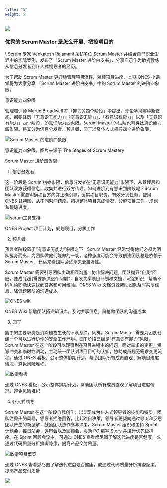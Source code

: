 ```yaml
---
title: "5"
weight: 5
---
```

![](https://cdn2.ones-ai.cn/images/blog/blog-header-3-7f76b01646.png)

### 优秀的 Scrum Master 是怎么开展、把控项目的

\    Scrum 专家 Venkatesh Rajamani 采访多位 Scrum Master 并结合自己职业生涯中的实际案例，发布了「Scrum Master 进阶白皮书」，分享自己作为敏捷教练从信息分发者到仆人式领导者的经历。

为了帮助 Scrum Master 更好地管理项目流程、监控项目进度，本期 ONES 小课堂将为大家分享 「Scrum Master 进阶白皮书」中的 Scrum Master 的进阶四象限。

意识能力四象限

管理培训师 Martin Broadwell 在「能力的四个阶段」中提出，无论学习哪种新技能，都要经历「无意识无能力」、「有意识无能力」、「有意识有能力」以及「无意识有能力」四个阶段，即意识能力四象限。Scrum Master 的进阶也可类比意识能力四象限，将其分为信息分发者、预言者、园丁以及仆人式领导四个进阶象限。

![Scrum Master 的进阶四象限](https://cdn2.ones-ai.cn/images/blog/articles/scrum-stages-5db14f8324.png)

意识能力四象限，图片来源于 The Stages of Scrum Mastery

Scrum Master 进阶四象限

1. 信息分发者

这一阶段是 Scrum 初始象限，信息分发者在“无意识无能力”象限下，从管理层和团队双方获得信息，收集并进行双方传递。如何进阶到有意识到阶段呢？Scrum Master 需要明确项目方向并正确引导，落实项目职责，有效分发任务，使用 ONES 甘特图，从不同时间跨度，把握整体项目完成情况，分解项目工作，规划和跟踪进度。

![scrum工具支持](https://cdn2.ones-ai.cn/images/blog/articles/project-445e6fe79a.png)

ONES Project 项目计划，规划项目，分解工作

2. 预言者

预言者阶段置于“有意识无能力”象限之下，Scrum Master 经常觉得他们必须为团队挺身而出，为团队做他们能做的一切。这种态度可能会导致创建团队总是依赖于 Scrum Master，长远来看团队会逐渐失去自发性。

Scrum Master 需要引导团队主动相互沟通、协作解决问题。团队抛开“自我”回应，变成“我们需要解决这个问题”，自发共享项目计划和文档，沉淀知识，帮助不同角色职能快速找到答案和可用经验。ONES Wiki 文档资源帮助团队及时共享信息，降低跨团队的沟通成本。

![ONES wiki](https://cdn2.ones-ai.cn/images/blog/articles/wiki-f6a7085d6b.png)

ONES Wiki 帮助团队搭建知识库，及时共享信息，降低跨团队的沟通成本

3. 园丁

园丁的主要职责是消除植物生长的不利条件。同样，Scrum Master 需要为团队创建一个可以进行协作的安全工作环境。园丁阶段已经是“有意识有能力”象限，Scrum Master 在这个阶段可以观察到在项目进程中的问题，面对需求的变更，资源冲突和临时性调动，主动统一团队对项目目标的认知，协助成员规范需求变更流程。通过 ONES 看板，公示整体排期计划，帮助团队所有成员直观了解项目进度情况，避免风险堆积。

![敏捷看板](https://cdn2.ones-ai.cn/images/blog/articles/kanban-73ee1d4134.png)

通过 ONES 看板，公示整体排期计划，帮助团队所有成员直观了解项目进度情况，避免风险堆积

4. 仆人式领导

Scrum Master 在这个阶段自我创作，以实现成为仆人式领导者的技能和特质。团队注重头脑风暴，领导者拒绝回答，比起独自决策，领导者更倾向通过倾听和反思团队产生的新见解，鼓励团队协作参与决策。Scrum Master 组织和主持 Sprint 计划会、每日站会、评审会以及回顾会，协助 PO 编写 Story 并进行优先级排序。在 Sprint 回顾会议中，可通过 ONES 查看燃尽图了解迭代进度是否健康，或通过代码质量分析排查隐患，提高产品交付质量。

![敏捷项目概览](https://cdn2.ones-ai.cn/images/blog/articles/burning-159d9bec01.png)

通过 ONES 查看燃尽图了解迭代进度是否健康，或通过代码质量分析排查隐患，提高产品交付质量

![](https://cdn2.ones-ai.cn/images/wechat-qrcode-4272d171b6.png)